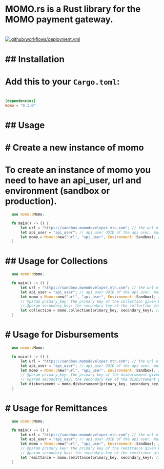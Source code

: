 # MOMO.rs is a Rust library for the MOMO payment gateway.
#
[![.github/workflows/deployment.yml](https://github.com/Bourse-numerique-d-afrique/momo.rs/actions/workflows/deployment.yml/badge.svg)](https://github.com/Bourse-numerique-d-afrique/momo.rs/actions/workflows/deployment.yml)

# ## Installation
#
# Add this to your `Cargo.toml`:
#
```toml
[dependencies]
momo = "0.1.0"
```

# ## Usage
# # Create a new instance of momo
# To create an instance of momo you need to have an api_user, url and environment (sandbox or production).
 ```rust
    use momo::Momo;

    fn main() -> () {
        let url = "https://sandbox.momodeveloper.mtn.com"; // the url of the api you are using for sandbox please use https://sandbox.momodeveloper.mtn.com
        let api_user = "api_user"; // api_user UUID of the api user, must be created first using UUID::new_v4()
        let momo = Momo::new("url", "api_user", Environment::Sandbox); // create a new instance of momo
    }
 ```
 # ## Usage for Collections

 ```rust
    use momo::Momo;

    fn main() -> () {
        let url = "https://sandbox.momodeveloper.mtn.com"; // the url of the api you are using for sandbox please use https://sandbox.momodeveloper.mtn.com
        let api_user = "api_user"; // api_user UUID of the api user, must be created first using UUID::new_v4()
        let momo = Momo::new("url", "api_user", Environment::Sandbox); // create a new instance of momo
        // @param primary_key: the primary key of the collection given by https://momodeveloper.mtn.com when you create a collection product
        // @param secondary_key: the secondary key of the collection given by https://momodeveloper.mtn.com when you create a collection product
        let collection = momo.collection(primary_key, secondary_key); // create a new instance of collection
    }
 ```


# # Usage for Disbursements

 ```rust
    use momo::Momo;

    fn main() -> () {
        let url = "https://sandbox.momodeveloper.mtn.com"; // the url of the api you are using for sandbox please use https://sandbox.momodeveloper.mtn.com
        let api_user = "api_user"; // api_user UUID of the api user, must be created first using UUID::new_v4()
        let momo = Momo::new("url", "api_user", Environment::Sandbox); // create a new instance of momo
        // @param primary_key: the primary key of the disbursement given by https://momodeveloper.mtn.com when you create a disbursement product
        // @param secondary_key: the secondary key of the disbursement given by https://momodeveloper.mtn.com when you create a disbursement product
        let disbursement = momo.disbursement(primary_key, secondary_key); // create a new instance of disbursement
    }
 ```

# # Usage for Remittances

 ```rust
    use momo::Momo;

    fn main() -> () {
        let url = "https://sandbox.momodeveloper.mtn.com"; // the url of the api you are using for sandbox please use https://sandbox.momodeveloper.mtn.com
        let api_user = "api_user"; // api_user UUID of the api user, must be created first using UUID::new_v4()
        let momo = Momo::new("url", "api_user", Environment::Sandbox); // create a new instance of momo
        // @param primary_key: the primary key of the remittance given by https://momodeveloper.mtn.com when you create a remittance product
        // @param secondary_key: the secondary key of the remittance given by https://momodeveloper.mtn.com when you create a remittance product
        let remittance = momo.remittance(primary_key, secondary_key); // create a new instance of remittance
    }
 ```
